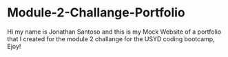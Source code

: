 # Module-2-Challange-Portfolio

Hi my name is Jonathan Santoso and this is my Mock Website of a portfolio that I created for the module 2 challange for the USYD coding bootcamp, Ejoy!
